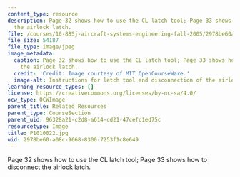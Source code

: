 ```yaml
---
content_type: resource
description: Page 32 shows how to use the CL latch tool; Page 33 shows how to disconnect
  the airlock latch.
file: /courses/16-885j-aircraft-systems-engineering-fall-2005/2978be60a08c966883007253f1c8e649_P1010022.jpg
file_size: 54187
file_type: image/jpeg
image_metadata:
  caption: Page 32 shows how to use the CL latch tool; Page 33 shows how to disconnect
    the airlock latch.
  credit: 'Credit: Image courtesy of MIT OpenCourseWare.'
  image-alt: Instructions for latch tool and disconnection of the airlock hatch.
learning_resource_types: []
license: https://creativecommons.org/licenses/by-nc-sa/4.0/
ocw_type: OCWImage
parent_title: Related Resources
parent_type: CourseSection
parent_uid: 96328a21-c2d8-a614-cd21-47cefc1ed75c
resourcetype: Image
title: P1010022.jpg
uid: 2978be60-a08c-9668-8300-7253f1c8e649
---
```

Page 32 shows how to use the CL latch tool; Page 33 shows how to disconnect the airlock latch.
